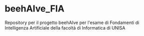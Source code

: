 # beehAIve_FIA
Repository per il progetto beehAIve per l'esame di Fondamenti di Intelligenza Artificiale della facoltà di Informatica di UNISA
